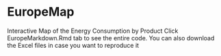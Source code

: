 # EuropeMap
Interactive Map of the Energy Consumption by Product
Click EuropeMarkdown.Rmd tab to see the entire code. You can also download the Excel files in case you want to reproduce it
